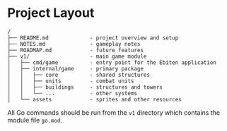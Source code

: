 # Project Layout

```
/
├── README.md             - project overview and setup
├── NOTES.md              - gameplay notes
├── ROADMAP.md            - future features
├── v1/                   - main game module
│   ├── cmd/game          - entry point for the Ebiten application
│   ├── internal/game     - primary package
│   │   ├── core          - shared structures
│   │   ├── units         - combat units
│   │   ├── buildings     - structures and towers
│   │   └── ...           - other systems
│   └── assets            - sprites and other resources
```

All Go commands should be run from the `v1` directory which contains the module file `go.mod`.

